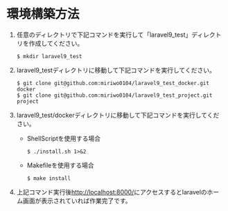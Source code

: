 # 環境構築方法

1. 任意のディレクトリで下記コマンドを実行して「laravel9_test」ディレクトリを作成してください。

    ```terminal
    $ mkdir laravel9_test
    ```

1. laravel9_testディレクトリに移動して下記コマンドを実行してください。

    ```terminal
    $ git clone git@github.com:miriwo0104/laravel9_test_docker.git docker
    $ git clone git@github.com:miriwo0104/laravel9_test_project.git project
    ```

1. laravel9_test/dockerディレクトリに移動して下記コマンドを実行してください。

    - ShellScriptを使用する場合

        ```terminal
        $ ./install.sh 1>&2
        ```

    - Makefileを使用する場合

        ```terminal
        $ make install
        ```

1. 上記コマンド実行後[http://localhost:8000/](http://localhost:8000/)にアクセスするとlaravelのホーム画面が表示されていれば作業完了です。